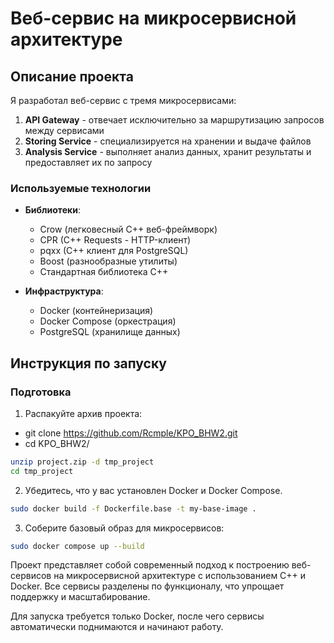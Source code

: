 # Веб-сервис на микросервисной архитектуре

## Описание проекта

Я разработал веб-сервис с тремя микросервисами:

1. **API Gateway** - отвечает исключительно за маршрутизацию запросов между сервисами
2. **Storing Service** - специализируется на хранении и выдаче файлов
3. **Analysis Service** - выполняет анализ данных, хранит результаты и предоставляет их по запросу

### Используемые технологии

- **Библиотеки**:
    - Crow (легковесный C++ веб-фреймворк)
    - CPR (C++ Requests - HTTP-клиент)
    - pqxx (C++ клиент для PostgreSQL)
    - Boost (разнообразные утилиты)
    - Стандартная библиотека C++

- **Инфраструктура**:
    - Docker (контейнеризация)
    - Docker Compose (оркестрация)
    - PostgreSQL (хранилище данных)

## Инструкция по запуску

### Подготовка

1. Распакуйте архив проекта:

 - git clone https://github.com/Rcmple/KPO_BHW2.git
 - cd KPO_BHW2/

```bash
unzip project.zip -d tmp_project
cd tmp_project
```
2. Убедитесь, что у вас установлен Docker и Docker Compose.

```bash
sudo docker build -f Dockerfile.base -t my-base-image .
```
3. Соберите базовый образ для микросервисов:
```bash
sudo docker compose up --build
```

Проект представляет собой современный подход к построению веб-сервисов на микросервисной архитектуре с использованием C++ и Docker.
Все сервисы разделены по функционалу, что упрощает поддержку и масштабирование.

Для запуска требуется только Docker, после чего сервисы автоматически поднимаются и начинают работу.